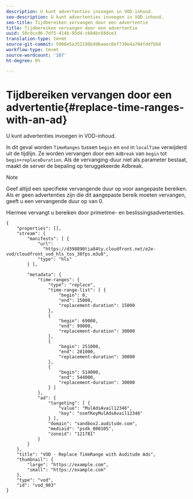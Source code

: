 ```yaml
---
description: U kunt advertenties invoegen in VOD-inhoud.
seo-description: U kunt advertenties invoegen in VOD-inhoud.
seo-title: Tijdbereiken vervangen door een advertentie
title: Tijdbereiken vervangen door een advertentie
uuid: 50cdcc06-7df5-414b-95d4-c684bc68dce3
translation-type: tm+mt
source-git-commit: 5908e5a3521966496aeec0ef730e4a704fddfb68
workflow-type: tm+mt
source-wordcount: '107'
ht-degree: 0%

---
```



# Tijdbereiken vervangen door een advertentie{#replace-time-ranges-with-an-ad}

U kunt advertenties invoegen in VOD-inhoud.

In dit geval worden `TimeRanges` tussen `begin` en `end` in `localTime` verwijderd uit de tijdlijn. Ze worden vervangen door een `AdBreak` van `begin` tot `begin+replaceDuration`. Als de vervanging-duur niet als parameter bestaat, maakt de server de bepaling op teruggekeerde Adbreak.

>[!NOTE]
>
>Geef altijd een specifieke vervangende duur op voor aangepaste bereiken. Als er geen advertenties zijn die dit aangepaste bereik moeten vervangen, geeft u een vervangende duur op van 0.

Hiermee vervangt u bereiken door primetime- en beslissingsadvertenties.

```
{   
    "properties": [],
    "stream": {
        "manifests": [ {
            "url": 
              "https://d398890tia84ty.cloudfront.net/e2e-vod/cloudfront_vod_hls_tos_30fps.m3u8",
            "type": "hls"
        } ],
                 
        "metadata": {
            "time-ranges": {
                "type": "replace",
                "time-range-list": [ {
                    "begin": 0,
                    "end": 15000,
                    "replacement-duration": 15000 
                },
                {
                    "begin": 69000,
                    "end": 99000,
                    "replacement-duration": 30000
                },
                {
                    "begin": 251000,
                    "end": 281000,
                    "replacement-duration": 30000
                },
                {
                    "begin": 514000,
                    "end": 544000,
                    "replacement-duration": 30000
                } ]
            },
            "ad": {
                "targeting": [ {
                    "value": "MulAdsAvail12346",
                    "key": "osmfKeyMulAdsAvail12346"
                } ],
                "domain": "sandbox2.auditude.com",
                "mediaid": "psdk_000105",
                "zoneid": "121781"
            }     
        }
    },   
    "title": "VOD - Replace TimeRange with Auditude Ads",
    "thumbnail": {
        "large": "https://example.com",
        "small": "https://example.com"
    },
    "type": "vod",
    "id": "vod_003"
}
```

